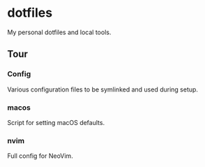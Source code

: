 # dotfiles

My personal dotfiles and local tools. 

## Tour

### Config

Various configuration files to be symlinked and used during setup.

### macos

Script for setting macOS defaults.

### nvim

Full config for NeoVim. 
